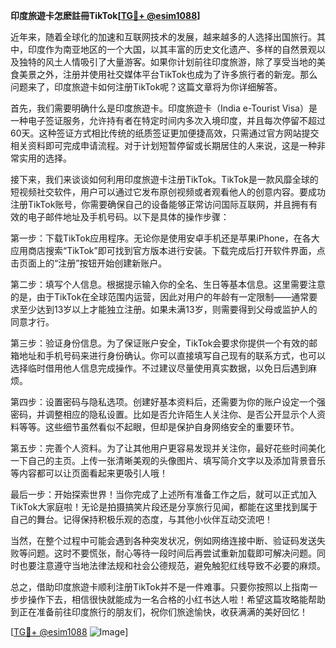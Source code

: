 **印度旅遊卡怎麽註冊TikTok[[TG💪+ @esim1088](https://t.me/s/esim1088)]**

近年来，随着全球化的加速和互联网技术的发展，越来越多的人选择出国旅行。其中，印度作为南亚地区的一个大国，以其丰富的历史文化遗产、多样的自然景观以及独特的风土人情吸引了大量游客。如果你计划前往印度旅游，除了享受当地的美食美景之外，注册并使用社交媒体平台TikTok也成为了许多旅行者的新宠。那么问题来了，印度旅遊卡如何注册TikTok呢？这篇文章将为你详细解答。

首先，我们需要明确什么是印度旅遊卡。印度旅遊卡（India e-Tourist Visa）是一种电子签证服务，允许持有者在特定时间内多次入境印度，并且每次停留不超过60天。这种签证方式相比传统的纸质签证更加便捷高效，只需通过官方网站提交相关资料即可完成申请流程。对于计划短暂停留或长期居住的人来说，这是一种非常实用的选择。

接下来，我们来谈谈如何利用印度旅遊卡注册TikTok。TikTok是一款风靡全球的短视频社交软件，用户可以通过它发布原创视频或者观看他人的创意内容。要成功注册TikTok账号，你需要确保自己的设备能够正常访问国际互联网，并且拥有有效的电子邮件地址及手机号码。以下是具体的操作步骤：

第一步：下载TikTok应用程序。无论你是使用安卓手机还是苹果iPhone，在各大应用商店搜索“TikTok”即可找到官方版本进行安装。下载完成后打开软件界面，点击页面上的“注册”按钮开始创建新账户。

第二步：填写个人信息。根据提示输入你的全名、生日等基本信息。这里需要注意的是，由于TikTok在全球范围内运营，因此对用户的年龄有一定限制——通常要求至少达到13岁以上才能独立注册。如果未满13岁，则需要得到父母或监护人的同意才行。

第三步：验证身份信息。为了保证账户安全，TikTok会要求你提供一个有效的邮箱地址和手机号码来进行身份确认。你可以直接填写自己现有的联系方式，也可以选择临时借用他人信息完成操作。不过建议尽量使用真实数据，以免日后遇到麻烦。

第四步：设置密码与隐私选项。创建好基本资料后，还需要为你的账户设定一个强密码，并调整相应的隐私设置。比如是否允许陌生人关注你、是否公开显示个人资料等等。这些细节虽然看似不起眼，但却是保护自身网络安全的重要环节。

第五步：完善个人资料。为了让其他用户更容易发现并关注你，最好花些时间美化一下自己的主页。上传一张清晰美观的头像图片、填写简介文字以及添加背景音乐等内容都可以让页面看起来更吸引人哦！

最后一步：开始探索世界！当你完成了上述所有准备工作之后，就可以正式加入TikTok大家庭啦！无论是拍摄搞笑片段还是分享旅行见闻，都能在这里找到属于自己的舞台。记得保持积极乐观的态度，与其他小伙伴互动交流吧！

当然，在整个过程中可能会遇到各种突发状况，例如网络连接中断、验证码发送失败等问题。这时不要慌张，耐心等待一段时间后再尝试重新加载即可解决问题。同时也要注意遵守当地法律法规和社会公德规范，避免触犯红线导致不必要的麻烦。

总之，借助印度旅遊卡顺利注册TikTok并不是一件难事。只要你按照以上指南一步步操作下去，相信很快就能成为一名合格的小红书达人啦！希望这篇攻略能帮助到正在准备前往印度旅行的朋友们，祝你们旅途愉快，收获满满的美好回忆！

[[TG💪+ @esim1088](https://t.me/s/esim1088) ![Image](https://i.postimg.cc/4NQfJmqS/Snipaste-2025-05-13-00-14-12.png)]